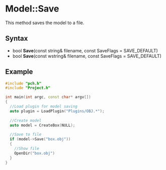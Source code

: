 # Model::Save #
This method saves the model to a file.

## Syntax ##
- bool **Save**(const string& filename, const SaveFlags = SAVE_DEFAULT)
- bool **Save**(const wstring& filename, const SaveFlags = SAVE_DEFAULT)

## Example ##
```c++
#include "pch.h"
#include "Project.h"

int main(int argc, const char* argv[])
{
  //Load plugin for model saving
  auto plugin = LoadPlugin("Plugins/OBJ.*");
  
  //Create model
  auto model = CreateBox(NULL);
  
  //Save to file
  if (model->Save("box.obj"))
  {
    //Show file
    OpenDir("box.obj")
  }
}
```